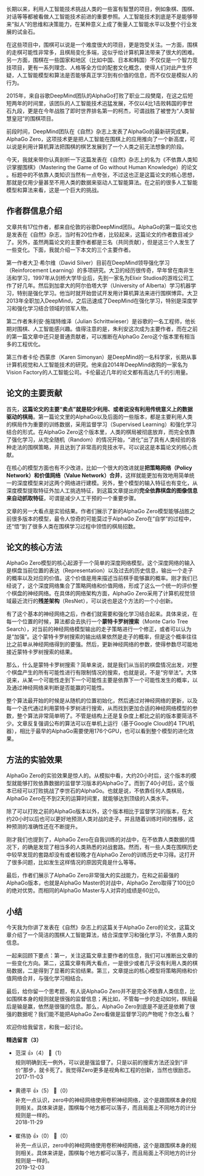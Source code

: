 长期以来，利用人工智能技术挑战人类的一些富有智慧的项目，例如象棋、围棋、对话等等都被看做人工智能技术前进的重要参照。人工智能技术到底是不是能够带来“拟人”的思维和决策能力，在某种意义上成了衡量人工智能水平以及整个行业发展的试金石。

在这些项目中，围棋可以说是一个难度很大的项目，更是饱受关注。一方面，围棋的走棋可能性非常多，且棋局变化多端，这似乎给计算机算法带来了很大的困难。另一方面，围棋在一些国家和地区（比如中国、日本和韩国）不仅仅是一个智力竞技项目，更有一系列理念、人格等全方位的配套文化概念，使得人们对此产生怀疑，人工智能模型和算法是否能够真正学习到有价值的信息，而不仅仅是模拟人的行为。

2015年，来自谷歌DeepMind团队的AlphaGo打败了职业二段樊麾，在这之后短短两年的时间里，该团队的人工智能技术迅猛发展，不仅以4比1击败韩国的李世石九段，更是在今年战胜了即时世界排名第一的柯杰，可谓战胜了被誉为“人类智慧皇冠”的围棋项目。

前段时间，DeepMind团队在《自然》杂志上发表了AlphaGo的最新研究成果，AlphaGo Zero，这项技术更是把人工智能在围棋上的应用推向了一个新高度，可以说是利用计算机算法把围棋的棋艺发展到了一个人类之前无法想象的阶段。

今天，我就来带你认真剖析一下这篇发表在《自然》杂志上的名为《不依靠人类知识掌握围棋》（Mastering the Game of Go without Human Knowledge）的论文 。标题中的不依靠人类知识当然有一点夸张，不过这也正是这篇论文的核心思想，那就是仅用少量甚至不用人类的数据来驱动人工智能算法。在之前的很多人工智能模型和算法来看，这是一个巨大的挑战。

## 作者群信息介绍

文章共有17位作者，都来自伦敦的谷歌DeepMind团队。AlphaGo的第一篇论文也是发表在《自然》杂志，当时有20位作者，比较起来，这篇论文的作者数目减少了。另外，虽然两篇论文的主要作者都是三名（共同贡献），但是这三个人发生了一些变化。下面，我就介绍一下本文的三个主要作者。

第一作者大卫·希尔维（David Silver）目前在DeepMind领导强化学习（Reinforcement Learning）的多项研究。大卫的经历很传奇，早年曾在南非生活和学习，1997年从剑桥大学毕业后，先到一家名为Elixir Studios的游戏公司工作了好几年。然后到加拿大的阿尔伯塔大学（University of Alberta）学习机器学习，特别是强化学习。他当时就开始尝试开发用计算机算法来进行围棋博弈。大卫2013年全职加入DeepMind，之后迅速成了DeepMind在强化学习，特别是深度学习和强化学习结合领域的领军人物。

第二作者朱利安·施瑞特维泽（Julian Schrittwieser）是谷歌的一名工程师，他长期对围棋、人工智能感兴趣。值得注意的是，朱利安这次成为主要作者，而在之前的第一篇文章中还只是普通贡献者，可以推断在AlphaGo Zero这个版本里有相当多的工程优化。

第三作者卡伦·西蒙彦（Karen Simonyan）是DeepMind的一名科学家，长期从事计算机视觉和人工智能技术的研究。他来自2014年DeepMind收购的一家名为Vision Factory的人工智能公司。卡伦最近几年的论文都有高达几千的引用量。

## 论文的主要贡献

首先，**这篇论文的主要“卖点”就是较少利用、或者说没有利用传统意义上的数据驱动的棋局**。第一篇论文里的AlphaGo以及后面的一些版本，都是主要利用人类的棋局作为重要的训练数据，采用监督学习（Supervised Learning）和强化学习结合的形式。在AlphaGo Zero这个版本里，人类的棋局被彻底放弃，而完全依靠了强化学习，从完全随机（Random）的情况开始，“进化”出了具有人类经验的各种走法的围棋策略，并且达到了非常高的竞技水平。可以说这是本篇论文的核心贡献。

在核心的模型方面也有不少改进，比如一个很大的改进就是**把策略网络（Policy Network）和价值网络（Value Network）合并**，这样就能更加有效地用简单统一的深度模型来对这两个网络进行建模。另外，整个模型的输入特征也有变化，从深度模型提取特征外加人工挑选特征，到这篇文章提出的**完全依靠棋盘的图像信息来自动抓取特征**，可谓是减少人工干预的一个重要步骤。

文章的另一大看点是实验结果。作者们展示了新的AlphaGo Zero模型能够战胜之前很多版本的模型，最令人惊奇的可能莫过于AlphaGo Zero在“自学”的过程中，还“悟”到了很多人类在围棋学习过程中领悟的棋局招数。

## 论文的核心方法

AlphaGo Zero模型的核心起源于一个简单的深度网络模型。这个深度网络的输入是棋盘当前位置的表达（Representation）以及过去的历史信息，输出一个走子的概率以及对应的价值。这个价值是用来描述当前棋手能够赢的概率。刚才我们已经说了，这个深度网络集合了策略网络和价值网络，形成了这么一个统一的评价整个棋盘的神经网络。在具体的网络架构方面，AlphaGo Zero采用了计算机视觉领域最近流行的**残差架构**（ResNet），可以说也是这个方法的一个小创新。

有了这个基本的神经网络之后，作者们就需要和强化学习结合起来。具体来说，在每一个位置的时候，算法都会去执行一个**蒙特卡罗树搜索**（Monte Carlo Tree Search），对当前的神经网络模型输出的走子策略进行一个修正，或者可以认为是“加强”。这个蒙特卡罗树搜索的输出结果依然是走子的概率，但是这个概率往往比之前单从神经网络得到的要强。然后，更新神经网络的参数，使得参数尽可能地接近蒙特卡罗树搜索的结果。

那么，什么是蒙特卡罗树搜索？简单来说，就是我们从当前的棋盘情况出发，对整个棋盘产生的所有可能性进行有限制情况的搜索，也就是说，不是“穷举法”。大体说来，从某一个可能性走到下一个可能性主要是依靠下一个可能性发生的概率，以及通过神经网络来判断是否能赢的可能性。

整个算法最开始的时候是从随机的位置初始化，然后通过对神经网络的更新，以及每一个迭代通过利用蒙特卡罗树进行搜索，从而找到更加合适的神经网络模型的参数，整个算法非常简单明了。不管是结构上还是复杂度上都比之前的版本要简洁不少。文章反复强调公布的算法可以在单机上运行（基于Google Cloud的4 TPU机器），相比于最早的AlphaGo需要使用176个GPU，也可以看到整个模型的进化效果。

## 方法的实验效果

AlphaGo Zero的实验效果是惊人的。从模拟中看，大约20小时后，这个版本的模型就能够打败依靠数据的监督学习版本的AlphaGo了。而到了40小时后，这个版本已经可以打败挑战了李世石的AlphaGo。也就是说，不依靠任何人类棋局，AlphaGo Zero在不到2天的运算时间里，就能够达到顶级的人类水平。

除了可以打败之前的AlphaGo版本以外，这个版本相比于监督学习的版本，在大约20小时以后也可以更好地预测人类对战的走子。并且随着训练时间的推移，这种预测的准确性还在不断提升。

刚才我们也提到了，AlphaGo Zero在自我训练的对战中，在不依靠人类数据的情况下，的确是发现了相当多的人类熟悉的对战套路。然而，有一些人类在围棋历史中较早发现的套路却没有或者较晚才在AlphaGo Zero的训练历史中习得。这打开了很多问题，比如发生这样情况的原因究竟是什么等等。

最后，作者们展示了AlphaGo Zero非常强大的实战能力，在和之前最强的AlphaGo版本，也就是AlphaGo Master的对战中，AlphaGo Zero取得了100比0的绝对优势。而相同的AlphaGo Master与人对弈的成绩是60比0。

## 小结

今天我为你讲了发表在《自然》杂志上的这篇关于AlphaGo Zero的论文，这篇文章介绍了一个简洁的围棋人工智能算法，结合深度学习和强化学习，不依靠人类的信息。

一起来回顾下要点：第一，关注这篇文章主要作者的信息，我们可以推断出文章的一些变化方向。第二，这篇文章有两大看点，一是很少或者几乎没有利用人类的棋局数据，二是得到了显著的实验结果。第三，文章提出的核心模型将策略网络和价值网络合并，与强化学习相结合。

最后，给你留一个思考题，有人说AlphaGo Zero并不是完全不依靠人类信息，比如围棋本身的规则就是很强的监督信息；再比如，不管每一步的走动如何，棋局最后是输是赢，依然是很强的信息。那么，AlphaGo Zero到底是不是还是依赖了很强的数据呢？我们能不能把AlphaGo Zero看做是监督学习的产物呢？你怎么看？

欢迎你给我留言，和我一起讨论。
<div><strong>精选留言（3）</strong></div><ul>
<li><span>范深</span> 👍（4） 💬（1）<div>规则明确到无一例外，可以说是强监督了。只是以前的搜索方法还没到“评价”那步，就卡死了。我觉得Zero更多是视角和工程的创新，当然也很励志。</div>2017-11-03</li><br/><li><span>黄德平</span> 👍（5） 💬（0）<div>补充一点认识，zero中的神经网络使用卷积神经网络，这个是跟围棋本身的规则相关。具体来讲是，围棋每个地方都可以落子，而且局面上不同地方的计分规则是一样的。</div>2018-11-29</li><br/><li><span>崔伟协</span> 👍（0） 💬（0）<div>补充一点认识，zero中的神经网络使用卷积神经网络，这个是跟围棋本身的规则相关。具体来讲是，围棋每个地方都可以落子，而且局面上不同地方的计分规则是一样的。</div>2019-12-03</li><br/>
</ul>